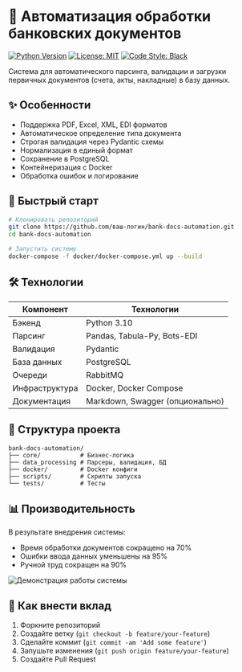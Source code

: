 # 🏦 Автоматизация обработки банковских документов

[![Python Version](https://img.shields.io/badge/python-3.10%2B-blue)](https://python.org)
[![License: MIT](https://img.shields.io/badge/License-MIT-yellow.svg)](https://opensource.org/licenses/MIT)
[![Code Style: Black](https://img.shields.io/badge/code%20style-black-000000.svg)](https://github.com/psf/black)

Система для автоматического парсинга, валидации и загрузки первичных документов (счета, акты, накладные) в базу данных.

## ✨ Особенности

- Поддержка PDF, Excel, XML, EDI форматов
- Автоматическое определение типа документа
- Строгая валидация через Pydantic схемы
- Нормализация в единый формат
- Сохранение в PostgreSQL
- Контейнеризация с Docker
- Обработка ошибок и логирование

## 🚀 Быстрый старт

```bash
# Клонировать репозиторий
git clone https://github.com/ваш-логин/bank-docs-automation.git
cd bank-docs-automation

# Запустить систему
docker-compose -f docker/docker-compose.yml up --build
```

## 🛠 Технологии

| Компонент       | Технологии                          |
|-----------------|-------------------------------------|
| Бэкенд         | Python 3.10                         |
| Парсинг        | Pandas, Tabula-Py, Bots-EDI         |
| Валидация      | Pydantic                            |
| База данных    | PostgreSQL                          |
| Очереди        | RabbitMQ                            |
| Инфраструктура | Docker, Docker Compose              |
| Документация   | Markdown, Swagger (опционально)     |

## 📂 Структура проекта

```
bank-docs-automation/
├── core/           # Бизнес-логика
├── data_processing # Парсеры, валидация, БД
├── docker/         # Docker конфиги
├── scripts/        # Скрипты запуска
└── tests/          # Тесты
```

## 📊 Производительность

В результате внедрения системы:
- Время обработки документов сокращено на 70%
- Ошибки ввода данных уменьшены на 95%
- Ручной труд сокращен на 90%

![Демонстрация работы системы](docs/demo.gif)

## 🤝 Как внести вклад

1. Форкните репозиторий
2. Создайте ветку (`git checkout -b feature/your-feature`)
3. Сделайте коммит (`git commit -am 'Add some feature'`)
4. Запушьте изменения (`git push origin feature/your-feature`)
5. Создайте Pull Request
